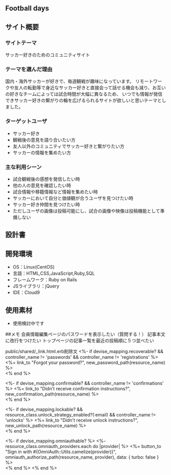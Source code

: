 ## Football days

## サイト概要
### サイトテーマ
サッカー好きのためのコミュニティサイト

### テーマを選んだ理由
国内・海外サッカーが好きで、毎週観戦が趣味になっています。
リモートワークや友人の転勤等で身近なサッカー好きと直接会って話せる機会も減り、お互いの好きなチームによっては試合時間が大幅に異なるため、
いつでも情報が発信できサッカー好きの繋がりの輪を広げるられるサイトが欲しいと思いテーマとしました。

### ターゲットユーザ
- サッカー好き
- 観戦後の意見を語り合いたい方
- 友人以外のコミュニティでサッカー好きと繋がりたい方
- サッカーの情報を集めたい方

### 主な利用シーン
- 試合観戦後の感想を発信したい時
- 他の人の意見を確認したい時
- 試合情報や移籍情報など情報を集めたい時
- サッカーにおいて自分と価値観が合うユーザを見つけたい時
- サッカー好き仲間を見つけたい時
- ただしユーザの画像は投稿可能にし、試合の画像や映像は投稿機能として準備しない

## 設計書


## 開発環境
- OS：Linux(CentOS)
- 言語：HTML,CSS,JavaScript,Ruby,SQL
- フレームワーク：Ruby on Rails
- JSライブラリ：jQuery
- IDE：Cloud9

## 使用素材
- 使用検討中です


##メモ
会員情報編集ページのパスワードを表示したい（質問する！）
記事本文に改行をつけたい
トップページの記事一覧を最近の投稿順に５つ並べたい


public/shared/_link.html.erb削除文
<%- if devise_mapping.recoverable? && controller_name != 'passwords' && controller_name != 'registrations' %>
  <%= link_to "Forgot your password?", new_password_path(resource_name) %><br />
<% end %>

<%- if devise_mapping.confirmable? && controller_name != 'confirmations' %>
  <%= link_to "Didn't receive confirmation instructions?", new_confirmation_path(resource_name) %><br />
<% end %>

<%- if devise_mapping.lockable? && resource_class.unlock_strategy_enabled?(:email) && controller_name != 'unlocks' %>
  <%= link_to "Didn't receive unlock instructions?", new_unlock_path(resource_name) %><br />
<% end %>

<%- if devise_mapping.omniauthable? %>
  <%- resource_class.omniauth_providers.each do |provider| %>
    <%= button_to "Sign in with #{OmniAuth::Utils.camelize(provider)}", omniauth_authorize_path(resource_name, provider), data: { turbo: false } %><br />
  <% end %>
<% end %>
